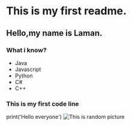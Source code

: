 # This is my first readme.
## Hello,my name is Laman.
### What i know?
* Java
* Javascript
* Python
* C#
* C++
### This is my first code line
print('Hello everyone')
![This is random picture](https://www.google.com/url?sa=i&url=https%3A%2F%2Fwww.c-sharpcorner.com%2Farticle%2Fwhat-is-git-github-and-github-desktop-and-create-a-git-repository-in-github-usi%2F&psig=AOvVaw2ZVetbbn95I-NLL9Ux3T-U&ust=1692969366949000&source=images&cd=vfe&opi=89978449&ved=0CBAQjRxqFwoTCKiPsPvD9oADFQAAAAAdAAAAABAD)